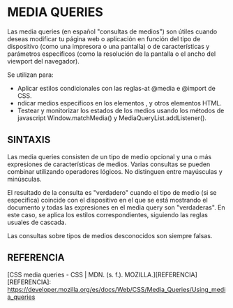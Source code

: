 # MEDIA QUERIES
Las media queries (en español "consultas de medios") son útiles cuando deseas modificar tu página web o aplicación en función del tipo de dispositivo (como una impresora o una pantalla) o de características y parámetros específicos (como la resolución de la pantalla o el ancho del viewport del navegador).

Se utilizan para:
- Aplicar estilos condicionales con las reglas-at @media e @import de CSS.
- ndicar medios específicos en los elementos <link>, <source> y otros elementos HTML.
- Testear y monitorizar los estados de los medios usando los métodos de javascript Window.matchMedia() y MediaQueryList.addListener().

## SINTAXIS
Las media queries consisten de un tipo de medio opcional y una o más expresiones de características de medios. Varias consultas se pueden combinar utilizando operadores lógicos. No distinguen entre mayúsculas y minúsculas.

El resultado de la consulta es "verdadero" cuando el tipo de medio (si se especifica) coincide con el dispositivo en el que se está mostrando el documento y todas las expresiones en el media query son "verdaderas". En este caso, se aplica los estilos correspondientes, siguiendo las reglas usuales de cascada.

Las consultas sobre tipos de medios desconocidos son siempre falsas.

<!-- CSS media query on a link element -->
<link rel="stylesheet" media="(max-width: 800px)" href="example.css" />

<!-- CSS media query within a style sheet -->
<style>
@media (max-width: 600px) {
  .facet_sidebar {
    display: none;
  }
}
</style>

## REFERENCIA
[CSS media queries - CSS | MDN. (s. f.). MOZILLA.][REFERENCIA]
[REFERENCIA]: https://developer.mozilla.org/es/docs/Web/CSS/Media_Queries/Using_media_queries